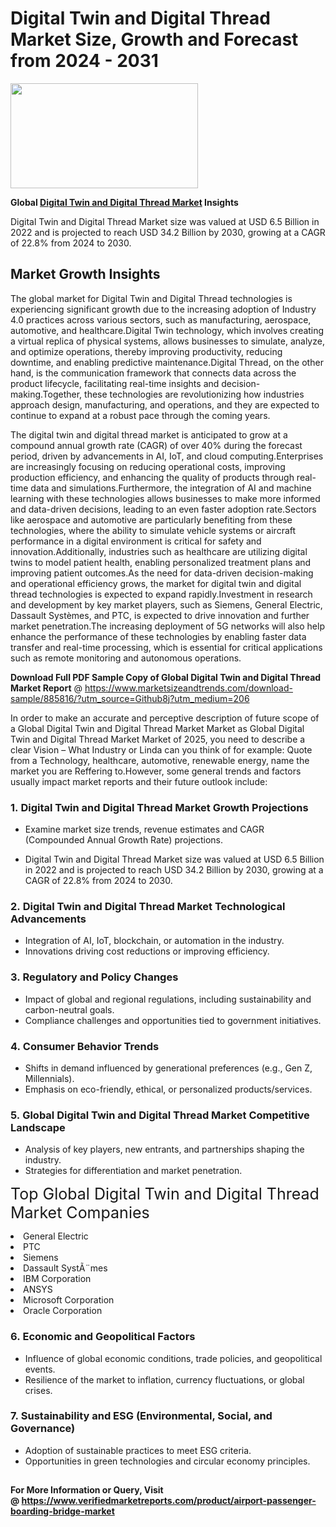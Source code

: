 <H1>Digital Twin and Digital Thread Market Size, Growth and Forecast from 2024 - 2031</H1><img class="aligncenter size-medium wp-image-584254" src="https://thirdeyenews.in/wp-content/uploads/2024/09/Global-Market-Research-300x168.jpeg" alt="" width="300" height="168" /><p><strong>Global&nbsp;<a href="https://www.marketsizeandtrends.com/download-sample/885816/?utm_source=Github8j?utm_medium=206">Digital Twin and Digital Thread Market</a> Insights</strong></p><p>Digital Twin and Digital Thread Market size was valued at USD 6.5 Billion in 2022 and is projected to reach USD 34.2 Billion by 2030, growing at a CAGR of 22.8% from 2024 to 2030.</p><p><h2>Market Growth Insights</h2> <p>The global market for Digital Twin and Digital Thread technologies is experiencing significant growth due to the increasing adoption of Industry 4.0 practices across various sectors, such as manufacturing, aerospace, automotive, and healthcare.Digital Twin technology, which involves creating a virtual replica of physical systems, allows businesses to simulate, analyze, and optimize operations, thereby improving productivity, reducing downtime, and enabling predictive maintenance.Digital Thread, on the other hand, is the communication framework that connects data across the product lifecycle, facilitating real-time insights and decision-making.Together, these technologies are revolutionizing how industries approach design, manufacturing, and operations, and they are expected to continue to expand at a robust pace through the coming years.</p> <p>The digital twin and digital thread market is anticipated to grow at a compound annual growth rate (CAGR) of over 40% during the forecast period, driven by advancements in AI, IoT, and cloud computing.Enterprises are increasingly focusing on reducing operational costs, improving production efficiency, and enhancing the quality of products through real-time data and simulations.Furthermore, the integration of AI and machine learning with these technologies allows businesses to make more informed and data-driven decisions, leading to an even faster adoption rate.Sectors like aerospace and automotive are particularly benefiting from these technologies, where the ability to simulate vehicle systems or aircraft performance in a digital environment is critical for safety and innovation.Additionally, industries such as healthcare are utilizing digital twins to model patient health, enabling personalized treatment plans and improving patient outcomes.As the need for data-driven decision-making and operational efficiency grows, the market for digital twin and digital thread technologies is expected to expand rapidly.Investment in research and development by key market players, such as Siemens, General Electric, Dassault Systèmes, and PTC, is expected to drive innovation and further market penetration.The increasing deployment of 5G networks will also help enhance the performance of these technologies by enabling faster data transfer and real-time processing, which is essential for critical applications such as remote monitoring and autonomous operations.</p> <p><span class=""><strong>Download Full PDF Sample Copy of Global Digital Twin and Digital Thread Market Report</strong> @ <a href="https://www.marketsizeandtrends.com/download-sample/885816/?utm_source=Github8j?utm_medium=206" target="_blank">https://www.marketsizeandtrends.com/download-sample/885816/?utm_source=Github8j?utm_medium=206</a></span></p><p>In order to make an accurate and perceptive description of future scope of a Global&nbsp;Digital Twin and Digital Thread Market Market as Global&nbsp;Digital Twin and Digital Thread Market Market of 2025, you need to describe a clear Vision &ndash; What Industry or Linda can you think of for example: Quote from a Technology, healthcare, automotive, renewable energy, name the market you are Reffering to.However, some general trends and factors usually impact market reports and their future outlook include:</p><h3>1.&nbsp;<strong>Digital Twin and Digital Thread Market Growth Projections</strong></h3><ul><li>Examine market size trends, revenue estimates and CAGR (Compounded Annual Growth Rate) projections.</li><li><p>Digital Twin and Digital Thread Market size was valued at USD 6.5 Billion in 2022 and is projected to reach USD 34.2 Billion by 2030, growing at a CAGR of 22.8% from 2024 to 2030.</p></li></ul><h3>2.&nbsp;<strong>Digital Twin and Digital Thread Market Technological Advancements</strong></h3><ul><li>Integration of AI, IoT, blockchain, or automation in the industry.</li><li>Innovations driving cost reductions or improving efficiency.</li></ul><h3>3.&nbsp;<strong>Regulatory and Policy Changes</strong></h3><ul><li>Impact of global and regional regulations, including sustainability and carbon-neutral goals.</li><li>Compliance challenges and opportunities tied to government initiatives.</li></ul><h3>4.&nbsp;<strong>Consumer Behavior Trends</strong></h3><ul><li>Shifts in demand influenced by generational preferences (e.g., Gen Z, Millennials).</li><li>Emphasis on eco-friendly, ethical, or personalized products/services.</li></ul><h3>5.&nbsp;<strong>Global Digital Twin and Digital Thread Market Competitive Landscape</strong></h3><ul><li>Analysis of key players, new entrants, and partnerships shaping the industry.</li><li>Strategies for differentiation and market penetration.</li></ul><p data-pm-slice="1 1 []"><span style="color: inherit; font-family: inherit; font-size: 25px;">Top Global Digital Twin and Digital Thread Market Companies</span></p><div class="" data-test-id=""><p><li>General Electric</li><li> PTC</li><li> Siemens</li><li> Dassault SystÃ¨mes</li><li> IBM Corporation</li><li> ANSYS</li><li> Microsoft Corporation</li><li> Oracle Corporation</li></p></div><h3>6.&nbsp;<strong>Economic and Geopolitical Factors</strong></h3><ul><li>Influence of global economic conditions, trade policies, and geopolitical events.</li><li>Resilience of the market to inflation, currency fluctuations, or global crises.</li></ul><h3>7.&nbsp;<strong>Sustainability and ESG (Environmental, Social, and Governance)</strong></h3><ul><li>Adoption of sustainable practices to meet ESG criteria.</li><li>Opportunities in green technologies and circular economy principles.</li></ul><h2><strong style="font-size: 14px;">For More Information or Query, Visit @&nbsp;</strong><a style="background-color: #ffffff; font-size: 14px;" href="https://www.marketsizeandtrends.com/report/digital-twin-amp-digital-thread-market/" target="_blank">https://www.verifiedmarketreports.com/product/airport-passenger-boarding-bridge-market</a></h2>